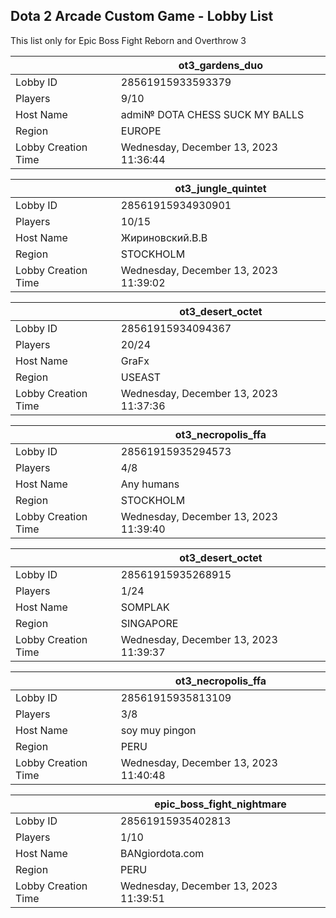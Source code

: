 ## Dota 2 Arcade Custom Game - Lobby List

This list only for Epic Boss Fight Reborn and Overthrow 3

|  | ot3_gardens_duo |
| ------ | ------ |
| Lobby ID | 28561915933593379 |
| Players | 9/10 |
| Host Name | admi№ DOTA CHESS SUCK MY BALLS |
| Region | EUROPE |
| Lobby Creation Time | Wednesday, December 13, 2023 11:36:44 |


|  | ot3_jungle_quintet |
| ------ | ------ |
| Lobby ID | 28561915934930901 |
| Players | 10/15 |
| Host Name | Жириновский.В.В |
| Region | STOCKHOLM |
| Lobby Creation Time | Wednesday, December 13, 2023 11:39:02 |


|  | ot3_desert_octet |
| ------ | ------ |
| Lobby ID | 28561915934094367 |
| Players | 20/24 |
| Host Name | GraFx |
| Region | USEAST |
| Lobby Creation Time | Wednesday, December 13, 2023 11:37:36 |


|  | ot3_necropolis_ffa |
| ------ | ------ |
| Lobby ID | 28561915935294573 |
| Players | 4/8 |
| Host Name | Any humans |
| Region | STOCKHOLM |
| Lobby Creation Time | Wednesday, December 13, 2023 11:39:40 |


|  | ot3_desert_octet |
| ------ | ------ |
| Lobby ID | 28561915935268915 |
| Players | 1/24 |
| Host Name | SOMPLAK |
| Region | SINGAPORE |
| Lobby Creation Time | Wednesday, December 13, 2023 11:39:37 |


|  | ot3_necropolis_ffa |
| ------ | ------ |
| Lobby ID | 28561915935813109 |
| Players | 3/8 |
| Host Name | soy muy pingon |
| Region | PERU |
| Lobby Creation Time | Wednesday, December 13, 2023 11:40:48 |


|  | epic_boss_fight_nightmare |
| ------ | ------ |
| Lobby ID | 28561915935402813 |
| Players | 1/10 |
| Host Name | BANgiordota.com |
| Region | PERU |
| Lobby Creation Time | Wednesday, December 13, 2023 11:39:51 |



